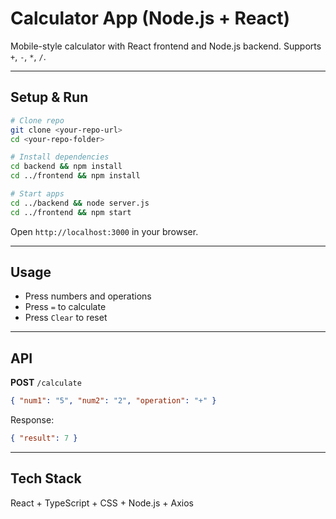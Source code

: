 # Calculator App (Node.js + React)

Mobile-style calculator with React frontend and Node.js backend. Supports `+`, `-`, `*`, `/`.

---

## Setup & Run

```bash
# Clone repo
git clone <your-repo-url>
cd <your-repo-folder>

# Install dependencies
cd backend && npm install
cd ../frontend && npm install

# Start apps
cd ../backend && node server.js
cd ../frontend && npm start
```

Open `http://localhost:3000` in your browser.

---

## Usage

- Press numbers and operations  
- Press `=` to calculate  
- Press `Clear` to reset

---

## API

**POST** `/calculate`

```json
{ "num1": "5", "num2": "2", "operation": "+" }
```

Response:

```json
{ "result": 7 }
```

---

## Tech Stack

React + TypeScript + CSS + Node.js + Axios

